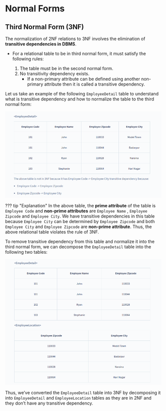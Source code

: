 # Normal Forms


## Third Normal Form (3NF)

The normalization of 2NF relations to 3NF involves the elimination of **transitive dependencies in DBMS**.

* For a relational table to be in third normal form, it must satisfy the following rules:

    1. The table must be in the second normal form.
    2. No transitivity dependency exists.
        * If a non-primary attribute can be defined using another non-primary attribute then it is called a transitive dependency.


Let us take an example of the following `EmployeeDetail` table to understand what is transitive dependency and how to normalize the table to the third normal form:


![loading...](../../../images/dbms/normalization/3nf_01.png)



??? tip "Explanation"
    In the above table, the **prime attribute** of the table is `Employee Code` and **non-prime attributes** are `Employee Name` , `Employee Zipcode` and `Employee City`. We have transitive dependencies in this table because `Employee City` can be determined by `Employee Zipcode` and both `Employee City` and `Employee Zipcode` are **non-prime attribute**. Thus, the above relational table violates the rule of 3NF.


To remove transitive dependency from this table and normalize it into the third normal form, we can decompose the `EmployeeDetail` table into the following two tables:



![loading...](../../../images/dbms/normalization/3nf_02.png)



Thus, we’ve converted the `EmployeeDetail` table into 3NF by decomposing it into `EmployeeDetail` and `EmployeeLocation` tables as they are in 2NF and they don’t have any transitive dependency.

